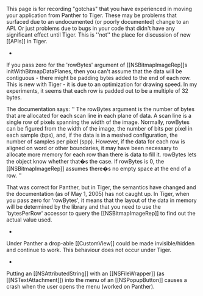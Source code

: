 This page is for recording "gotchas" that you have experienced in moving your application from Panther to Tiger. These may be problems that surfaced due to an undocumented (or poorly documented) change to an API. Or just problems due to bugs in your code that didn't have any significant effect until Tiger. This is ''not'' the place for discussion of new [[APIs]] in Tiger.



*
If you pass zero for the 'rowBytes' argument of [[NSBitmapImageRep]]<nowiki/>s initWithBitmapDataPlanes, then you can't assume that the data will be contiguous - there might be padding bytes added to the end of each row. This is new with Tiger - it is due to an optimization for drawing speed. In my experiments, it seems that each row is padded out to be a multiple of 32 bytes.

The documentation says:
''
The rowBytes argument is the number of bytes that are allocated for each scan line in each plane of data. A scan line is a single row of pixels spanning the width of the image.
Normally, rowBytes can be figured from the width of the image, the number of bits per pixel in each sample (bps), and, if the data is in a meshed configuration, the number of samples per pixel (spp). However, if the data for each row is aligned on word or other boundaries, it may have been necessary to allocate more memory for each row than there is data to fill it. rowBytes lets the object know whether that�s the case. If rowBytes is 0, the [[NSBitmapImageRep]] assumes there�s no empty space at the end of a row.
''

That was correct for Panther, but in Tiger, the semantics have changed and the documentation (as of May 1, 2005) has not caught up. In Tiger, when you pass zero for 'rowBytes', it means that the layout of the data in memory will be determined by the library and that you need to use the 'bytesPerRow' accessor to query the [[NSBitmapImageRep]] to find out the actual value used.

*
Under Panther a drop-able [[CustomView]] could be made invisible/hidden and continue to work. This behaviour does not occur under Tiger. 

*
Putting an [[NSAttributedString]] with an [[NSFileWrapper]] (as [[NSTextAttachment]]) into the menu of an [[NSPopupButton]] causes a crash when the user opens the menu (worked on Panther).